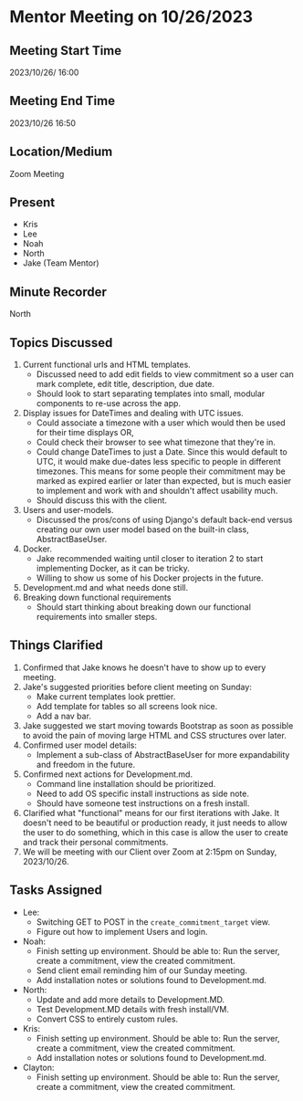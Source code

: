 # Mentor Meeting on 10/26/2023

## Meeting Start Time

2023/10/26/ 16:00

## Meeting End Time

2023/10/26 16:50

## Location/Medium

Zoom Meeting

## Present

- Kris
- Lee
- Noah
- North
- Jake (Team Mentor)

## Minute Recorder

North

## Topics Discussed

1. Current functional urls and HTML templates.
   - Discussed need to add edit fields to view commitment so a user can mark complete, edit title, description, due date.
   - Should look to start separating templates into small, modular components to re-use across the app.
2. Display issues for DateTimes and dealing with UTC issues.
   - Could associate a timezone with a user which would then be used for their time displays OR,
   - Could check their browser to see what timezone that they're in.
   - Could change DateTimes to just a Date. Since this would default to UTC, it would make due-dates less specific to people in different timezones. This means for some people their commitment may be marked as expired earlier or later than expected, but is much easier to implement and work with and shouldn't affect usability much.
   - Should discuss this with the client.
3. Users and user-models.
   - Discussed the pros/cons of using Django's default back-end versus creating our own user model based on the built-in class, AbstractBaseUser.
4. Docker.
   - Jake recommended waiting until closer to iteration 2 to start implementing Docker, as it can be tricky.
   - Willing to show us some of his Docker projects in the future.
5. Development.md and what needs done still.
6. Breaking down functional requirements
   - Should start thinking about breaking down our functional requirements into smaller steps.

## Things Clarified

1. Confirmed that Jake knows he doesn't have to show up to every meeting.
2. Jake's suggested priorities before client meeting on Sunday:
   - Make current templates look prettier.
   - Add template for tables so all screens look nice.
   - Add a nav bar.
3. Jake suggested we start moving towards Bootstrap as soon as possible to avoid the pain of moving large HTML and CSS structures over later.
4. Confirmed user model details:
   - Implement a sub-class of AbstractBaseUser for more expandability and freedom in the future.
5. Confirmed next actions for Development.md.
   - Command line installation should be prioritized.
   - Need to add OS specific install instructions as side note.
   - Should have someone test instructions on a fresh install.
6. Clarified what "functional" means for our first iterations with Jake. It doesn't need to be beautiful or production ready, it just needs to allow the user to do something, which in this case is allow the user to create and track their personal commitments.
7. We will be meeting with our Client over Zoom at 2:15pm on Sunday, 2023/10/26.

## Tasks Assigned

- Lee:
  - Switching GET to POST in the ```create_commitment_target``` view.
  - Figure out how to implement Users and login.
- Noah:
  - Finish setting up environment. Should be able to: Run the server, create a commitment, view the created commitment.
  - Send client email reminding him of our Sunday meeting.
  - Add installation notes or solutions found to Development.md.
- North:
  - Update and add more details to Development.MD.
  - Test Development.MD details with fresh install/VM.
  - Convert CSS to entirely custom rules.
- Kris:
  - Finish setting up environment. Should be able to: Run the server, create a commitment, view the created commitment.
  - Add installation notes or solutions found to Development.md.
- Clayton:
  - Finish setting up environment. Should be able to: Run the server, create a commitment, view the created commitment.
